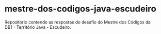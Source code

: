 # mestre-dos-codigos-java-escudeiro
Repositório contendo as respostas do desafio do Mestre dos Códigos da DB1 - Território Java - Escudeiro.
